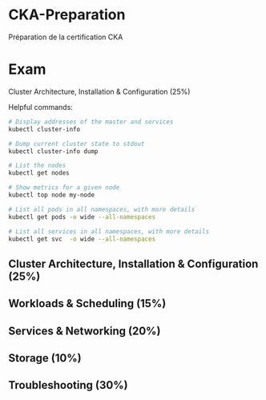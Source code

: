 # CKA-Preparation
Préparation de la certification CKA 

# Exam

Cluster Architecture, Installation & Configuration (25%)

Helpful commands:

```bash
# Display addresses of the master and services
kubectl cluster-info

# Dump current cluster state to stdout
kubectl cluster-info dump

# List the nodes
kubectl get nodes

# Show metrics for a given node
kubectl top node my-node

# List all pods in all namespaces, with more details
kubectl get pods -o wide --all-namespaces

# List all services in all namespaces, with more details
kubectl get svc  -o wide --all-namespaces
```
## Cluster Architecture, Installation & Configuration (25%)
## Workloads & Scheduling (15%)
## Services & Networking (20%)
## Storage (10%)
## Troubleshooting (30%)
